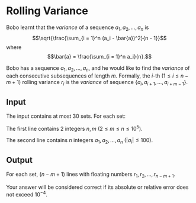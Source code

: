 # Rolling Variance

Bobo learnt that the *variance* of a sequence $a_1, a_2, \dots, a_n$ is
$$\sqrt{\frac{\sum_{i = 1}^n (a_i - \bar{a})^2}{n - 1}}$$
where
$$\bar{a} = \frac{\sum_{i = 1}^n a_i}{n}.$$

Bobo has a sequence $a_1, a_2, \dots, a_n$,
and he would like to find the *variance* of each consecutive subsequences of length $m$.
Formally, the $i$-th ($1 \leq i \leq n - m + 1$) rolling variance $r_i$ is the *variance* of sequence $\{a_i, a_{i + 1}, \dots, a_{i + m - 1}\}$.

## Input

The input contains at most $30$ sets. For each set:

The first line contains $2$ integers $n, m$ $(2 \leq m \leq n \leq 10^5)$.

The second line contains $n$ integers $a_1, a_2, \dots, a_n$ ($|a_i| \leq 100$).

## Output

For each set, $(n - m + 1)$ lines with floating numbers $r_1, r_2, \dots, r_{n - m + 1}$.

Your answer will be considered correct if its absolute or relative error does not exceed $10^{-4}$.

<!--SAMPLES-->
